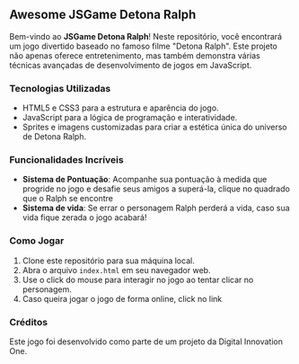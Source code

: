 ## Awesome JSGame Detona Ralph

Bem-vindo ao **JSGame Detona Ralph**! Neste repositório, você encontrará um jogo divertido baseado no famoso filme "Detona Ralph". Este projeto não apenas oferece entretenimento, mas também demonstra várias técnicas avançadas de desenvolvimento de jogos em JavaScript.

### Tecnologias Utilizadas

- HTML5 e CSS3 para a estrutura e aparência do jogo.
- JavaScript para a lógica de programação e interatividade.
- Sprites e imagens customizadas para criar a estética única do universo de Detona Ralph.

### Funcionalidades Incríveis

- **Sistema de Pontuação**: Acompanhe sua pontuação à medida que progride no jogo e desafie seus amigos a superá-la, clique no quadrado que o Ralph se encontre
- **Sistema de vida**: Se errar o personagem Ralph perderá a vida, caso sua vida fique zerada o jogo acabará!

### Como Jogar

1. Clone este repositório para sua máquina local.
2. Abra o arquivo `index.html` em seu navegador web.
3. Use o click do mouse para interagir no jogo ao tentar clicar no personagem.
4. Caso queira jogar o jogo de forma online, click no link


### Créditos

Este jogo foi desenvolvido como parte de um projeto da Digital Innovation One.

